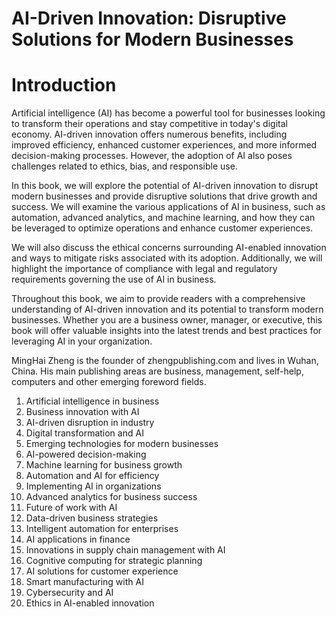 # AI-Driven Innovation: Disruptive Solutions for Modern Businesses

# Introduction

Artificial intelligence (AI) has become a powerful tool for businesses looking to transform their operations and stay competitive in today's digital economy. AI-driven innovation offers numerous benefits, including improved efficiency, enhanced customer experiences, and more informed decision-making processes. However, the adoption of AI also poses challenges related to ethics, bias, and responsible use.

In this book, we will explore the potential of AI-driven innovation to disrupt modern businesses and provide disruptive solutions that drive growth and success. We will examine the various applications of AI in business, such as automation, advanced analytics, and machine learning, and how they can be leveraged to optimize operations and enhance customer experiences.

We will also discuss the ethical concerns surrounding AI-enabled innovation and ways to mitigate risks associated with its adoption. Additionally, we will highlight the importance of compliance with legal and regulatory requirements governing the use of AI in business.

Throughout this book, we aim to provide readers with a comprehensive understanding of AI-driven innovation and its potential to transform modern businesses. Whether you are a business owner, manager, or executive, this book will offer valuable insights into the latest trends and best practices for leveraging AI in your organization.

MingHai Zheng is the founder of zhengpublishing.com and lives in Wuhan, China. His main publishing areas are business, management, self-help, computers and other emerging foreword fields.



1. Artificial intelligence in business
2. Business innovation with AI
3. AI-driven disruption in industry
4. Digital transformation and AI
5. Emerging technologies for modern businesses
6. AI-powered decision-making
7. Machine learning for business growth
8. Automation and AI for efficiency
9. Implementing AI in organizations
10. Advanced analytics for business success
11. Future of work with AI
12. Data-driven business strategies
13. Intelligent automation for enterprises
14. AI applications in finance
15. Innovations in supply chain management with AI
16. Cognitive computing for strategic planning
17. AI solutions for customer experience
18. Smart manufacturing with AI
19. Cybersecurity and AI
20. Ethics in AI-enabled innovation



